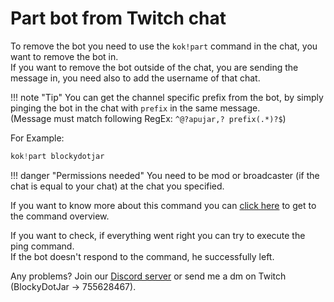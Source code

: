 # Part bot from Twitch chat

To remove the bot you need to use the `kok!part` command in the chat, you want to remove the bot in.
<br>If you want to remove the bot outside of the chat, you are sending the message in, you need also to add the username of that chat.

!!! note "Tip"
    You can get the channel specific prefix from the bot, by simply pinging the bot in the chat with `prefix` in the same message. 
    <br>(Message must match following RegEx: `^@?apujar,? prefix(.*)?$`)

<p>For Example:</p>

```java
kok!part blockydotjar
```

!!! danger "Permissions needed"
    You need to be mod or broadcaster (if the chat is equal to your chat) at the chat you specified.

If you want to know more about this command you can [click here](https://apujar.blockyjar.dev/bot-commands/utility-commands.html?h=part) to get to the command overview.

<p>
    If you want to check, if everything went right you can try to execute the ping command.
    <br>If the bot doesn't respond to the command, he successfully left.
</p>

Any problems? Join our [Discord server](https://discord.gg/FnGFbzCw2r) or send me a dm on Twitch (BlockyDotJar -> 755628467).